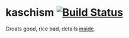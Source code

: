 # kaschism [![Build Status](https://travis-ci.org/nabijaczleweli/kaschism.svg?branch=dev)](https://travis-ci.org/nabijaczleweli/kaschism)
Groats good, rice bad, details [inside](https://nabijaczleweli.xyz/kaschism).
